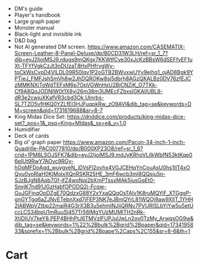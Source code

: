 - DM's guide
- Player's handbook
- Large graph paper
- Monster manual
- Black-light and invisible ink
- D&D bag
- Not AI generated DM screen. https://www.amazon.com/CASEMATIX-Screen-Leather-8-Panel-Deluxe/dp/B0CD31W3LH/ref=sr_1_7?dib=eyJ2IjoiMSJ9.rdugs9mQKgx7KKWtfCye30xJcKzBBsW6dSEFfvEF1uXt-TFYfVgkCzJt3nDUzaT8HxPHfrvgWy-tpCkWsCvpD4VlLDL09R50lqv1P2oGTB2BWvxwUYy9ejhq1_ojAD8Bgk9YPTieJ_FMFJshSmVh8w2JhDQROKw8sj5dbrh8AGzQKALBz0DV76zfEJCzMMKNXiToWdTEFxM6p7OpVGWnHxU2BjCNZjK_O7TKk-Cf9A8QoJODNIW0t1X8yj26m38m3UMEcFZbxsIGKAlIUBL8-dR3e2cwiuXKafVR3cbd3Ok.UInrbs-SL7TZO5vfHKQ0YZLfEl3HJFuqpkRw_zO9AVI&dib_tag=se&keywords=DM+screen&qid=1731619688&sr=8-7
- King Midas Dice Set: https://dnddice.com/products/king-midas-dice-set?_pos=1&_psq=King+MIdas&_ss=e&_v=1.0
- Humidifier
- Deck of cards
- Big ol' graph paper https://www.amazon.com/Pacon-34-inch-1-inch-Quadrille-PAC0077810/dp/B000XP23O8/ref=sr_1_6?crid=1PM8LSOJSFK7&dib=eyJ2IjoiMSJ9.mdJyKRhoVLilkWbfN53ktKqe06pIUt9RwY7AOyc9RGy-hOqMFDoAgd_wuygveN_jDVsFl2ovhx4VGJCEHqYnCouAsU0hs1IIT4xOQyu0voRlaH0KjMolxXQnRSKR25HE_3mF6wcb3mI8QQsju5n-SJzBJgN8Aqb7Gf-jfZ4woNqi2bXmPTssxMAk5jusGqEt0-SnvjK7nd91JGzHabfOPODQ2i-Fcqw-GuJGFjnqOpDZgE70QdzxG88Y2xYxaQQqOsTAIv1K8ruMQYiF_XTGggP-gnGYTgq6aZJNvETebnXxd7jFEP3NK7eJBmQYrL81WQOj9aw9XlIT_1YHH2lABWpVZtbp22maiR4G3rX3B3u5ehmINJjjQRNv7PVURISLbYjYw5u5etUccLCS34bpU1mRuuSI457Tr56lMgYUzMUMlTH2nRk-XtiDIUV7keY8.PEP4BHhPtJ6TMVzIFUPJuUwLn2ov0TzMy_ArwqsOG9w&dib_tag=se&keywords=1%22%2Bbulk%2Bgrid%2Bpaper&qid=1734195833&sprefix=1%2Bbulk%2Bgrid%2Bpape%2Caps%2C155&sr=8-6&th=1
# Cart